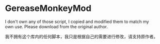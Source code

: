 # GereaseMonkeyMod
I don't own any of those script, I copied and modified them to match my own use. Please download from the original author.

我不拥有这个库内的任何脚本，我只是根据自己的需要进行修改，请支持原作者。
